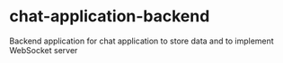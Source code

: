 # chat-application-backend
Backend application for chat application to store data and to implement WebSocket server
